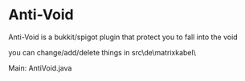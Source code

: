 # Anti-Void
Anti-Void is a bukkit/spigot plugin that protect you to fall into the void

you can change/add/delete things in src\de\matrixkabel\

Main: AntiVoid.java
